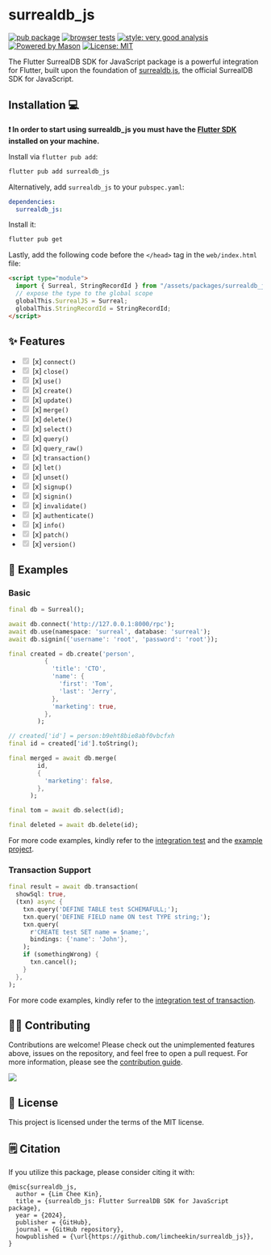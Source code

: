 # surrealdb_js

[![pub package](https://img.shields.io/pub/v/surrealdb_js.svg?label=surrealdb_js&color=blue)](https://pub.dartlang.org/packages/surrealdb_js)
[![browser tests](https://github.com/limcheekin/surrealdb_js/actions/workflows/browser-tests.yaml/badge.svg)](https://github.com/limcheekin/surrealdb_js/actions/workflows/browser-tests.yaml)
[![style: very good analysis][very_good_analysis_badge]][very_good_analysis_link]
[![Powered by Mason](https://img.shields.io/endpoint?url=https%3A%2F%2Ftinyurl.com%2Fmason-badge)](https://github.com/felangel/mason)
[![License: MIT][license_badge]][license_link]

The Flutter SurrealDB SDK for JavaScript package is a powerful integration for Flutter, built upon the foundation of [surrealdb.js](https://github.com/surrealdb/surrealdb.js), the official SurrealDB SDK for JavaScript.

## Installation 💻

**❗ In order to start using surrealdb_js you must have the [Flutter SDK][flutter_install_link] installed on your machine.**

Install via `flutter pub add`:

```sh
flutter pub add surrealdb_js
```

Alternatively, add `surrealdb_js` to your `pubspec.yaml`:

```yaml
dependencies:
  surrealdb_js:
```

Install it:

```sh
flutter pub get
```

Lastly, add the following code before the `</head>` tag in the `web/index.html` file:
```html
<script type="module">
  import { Surreal, StringRecordId } from "/assets/packages/surrealdb_js/assets/js/index.js";
  // expose the type to the global scope
  globalThis.SurrealJS = Surreal;
  globalThis.StringRecordId = StringRecordId;
</script>
```

## ✨ Features

- <input type="checkbox" checked disabled /> [x] `connect()`
- <input type="checkbox" checked disabled /> [x] `close()`
- <input type="checkbox" checked disabled /> [x] `use()`
- <input type="checkbox" checked disabled /> [x] `create()`
- <input type="checkbox" checked disabled /> [x] `update()`
- <input type="checkbox" checked disabled /> [x] `merge()`
- <input type="checkbox" checked disabled /> [x] `delete()`
- <input type="checkbox" checked disabled /> [x] `select()`
- <input type="checkbox" checked disabled /> [x] `query()`
- <input type="checkbox" checked disabled /> [x] `query_raw()`
- <input type="checkbox" checked disabled /> [x] `transaction()`
- <input type="checkbox" checked disabled /> [x] `let()`
- <input type="checkbox" checked disabled /> [x] `unset()`
- <input type="checkbox" checked disabled /> [x] `signup()`
- <input type="checkbox" checked disabled /> [x] `signin()`
- <input type="checkbox" checked disabled /> [x] `invalidate()`
- <input type="checkbox" checked disabled /> [x] `authenticate()`
- <input type="checkbox" checked disabled /> [x] `info()`
- <input type="checkbox" checked disabled /> [x] `patch()`
- <input type="checkbox" checked disabled /> [x] `version()`

## 🏃 Examples

### Basic

```dart
final db = Surreal();

await db.connect('http://127.0.0.1:8000/rpc');
await db.use(namespace: 'surreal', database: 'surreal');
await db.signin({'username': 'root', 'password': 'root'});

final created = db.create('person',
          {
            'title': 'CTO',
            'name': {
              'first': 'Tom',
              'last': 'Jerry',
            },
            'marketing': true,
          },
        );

// created['id'] = person:b9eht8bie8abf0vbcfxh
final id = created['id'].toString();

final merged = await db.merge(
        id,
        {
          'marketing': false,
        },
      );

final tom = await db.select(id);

final deleted = await db.delete(id);
```

For more code examples, kindly refer to the [integration test](https://github.com/limcheekin/surrealdb_js/blob/main/integration_test/surrealdb_js_test.dart) and the [example project](https://github.com/limcheekin/surrealdb_js/blob/main/example/lib/main.dart).

### Transaction Support

```dart
final result = await db.transaction(
  showSql: true,
  (txn) async {
    txn.query('DEFINE TABLE test SCHEMAFULL;');
    txn.query('DEFINE FIELD name ON test TYPE string;');
    txn.query(
      r'CREATE test SET name = $name;',
      bindings: {'name': 'John'},
    );
    if (somethingWrong) {
      txn.cancel();
    }
  },
);
```

For more code examples, kindly refer to the [integration test of transaction](https://github.com/limcheekin/surrealdb_js/blob/main/integration_test/transaction_test.dart).

## 🧑‍💼 Contributing

Contributions are welcome! Please check out the unimplemented features above, issues on the repository, and feel free to open a pull request.
For more information, please see the [contribution guide](CONTRIBUTING.md).

<a href="https://github.com/limcheekin/surrealdb_js/graphs/contributors">
  <img src="https://contrib.rocks/image?repo=limcheekin/surrealdb_js" />
</a>

## 📔 License

This project is licensed under the terms of the MIT license.

## 🗒️ Citation

If you utilize this package, please consider citing it with:

```
@misc{surrealdb_js,
  author = {Lim Chee Kin},
  title = {surrealdb_js: Flutter SurrealDB SDK for JavaScript package},
  year = {2024},
  publisher = {GitHub},
  journal = {GitHub repository},
  howpublished = {\url{https://github.com/limcheekin/surrealdb_js}},
}
```

[flutter_install_link]: https://docs.flutter.dev/get-started/install
[github_actions_link]: https://docs.github.com/en/actions/learn-github-actions
[license_badge]: https://img.shields.io/badge/license-MIT-blue.svg
[license_link]: https://opensource.org/licenses/MIT
[logo_black]: https://raw.githubusercontent.com/VGVentures/very_good_brand/main/styles/README/vgv_logo_black.png#gh-light-mode-only
[logo_white]: https://raw.githubusercontent.com/VGVentures/very_good_brand/main/styles/README/vgv_logo_white.png#gh-dark-mode-only
[mason_link]: https://github.com/felangel/mason
[very_good_analysis_badge]: https://img.shields.io/badge/style-very_good_analysis-B22C89.svg
[very_good_analysis_link]: https://pub.dev/packages/very_good_analysis
[very_good_cli_link]: https://pub.dev/packages/very_good_cli
[very_good_coverage_link]: https://github.com/marketplace/actions/very-good-coverage
[very_good_ventures_link]: https://verygood.ventures
[very_good_ventures_link_light]: https://verygood.ventures#gh-light-mode-only
[very_good_ventures_link_dark]: https://verygood.ventures#gh-dark-mode-only
[very_good_workflows_link]: https://github.com/VeryGoodOpenSource/very_good_workflows
